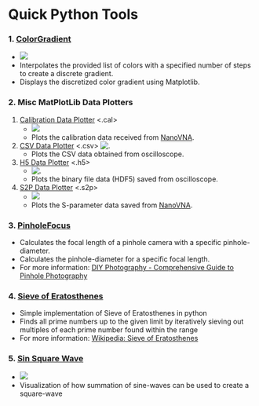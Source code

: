 # Quick Python Tools
### 1. [ColorGradient](https://github.com/ayushchinmay/MiscPythonTools/blob/main/ColorGradient/colorGrad.py)
- ![](https://github.com/ayushchinmay/MiscPythonTools/tree/main/readme_img/colorGrad_ex1.png)
- Interpolates the provided list of colors with a specified number of steps to create a discrete gradient.
- Displays the discretized color gradient using Matplotlib.

### 2. Misc MatPlotLib Data Plotters
1. [Calibration Data Plotter](https://github.com/ayushchinmay/MiscPythonTools/blob/main/DataPlotters/calPlotter.py) <.cal>
	- ![](https://github.com/ayushchinmay/MiscPythonTools/tree/main/readme_img/calPlot_ex1.png)
	- Plots the calibration data received from [NanoVNA](https://nanovna.com/).
2. [CSV Data Plotter](https://github.com/ayushchinmay/MiscPythonTools/blob/main/DataPlotters/csvDataPlotter.py) <.csv>
	![.](https://github.com/ayushchinmay/MiscPythonTools/tree/main/readme_img/csvPlot_ex1.png)
	- Plots the CSV data obtained from oscilloscope.
3. [H5 Data Plotter](https://github.com/ayushchinmay/MiscPythonTools/blob/main/DataPlotters/h5DataPlotter.py) <.h5>
	- ![.](https://github.com/ayushchinmay/MiscPythonTools/tree/main/readme_img/h5Plot_ex1.png)
	- Plots the binary file data (HDF5) saved from oscilloscope.
4. [S2P Data Plotter](https://github.com/ayushchinmay/MiscPythonTools/blob/main/DataPlotters/s2pDataPlotter.py) <.s2p>
	- ![](https://github.com/ayushchinmay/MiscPythonTools/tree/main/readme_img/s2pPlot_ex1.png)
	- Plots the S-parameter data saved from [NanoVNA](https://nanovna.com/).

### 3. [PinholeFocus](https://github.com/ayushchinmay/MiscPythonTools/blob/main/PinholeFocus.py)
- Calculates the focal length of a pinhole camera with a specific pinhole-diameter.
- Calculates the pinhole-diameter for a specific focal length.
- For more information: [DIY Photography - Comprehensive Guide to Pinhole Photography](https://www.diyphotography.net/the-comprehensive-tech-guide-to-pinhole-photography/)

### 4. [Sieve of Eratosthenes](https://github.com/ayushchinmay/MiscPythonTools/blob/main/Sieve_of_Eratosthenes.py)
- Simple implementation of Sieve of Eratosthenes in python
- Finds all prime numbers up to the given limit by  iteratively sieving out multiples of each prime number found within the range
- For more information: [Wikipedia: Sieve of Eratosthenes](https://en.wikipedia.org/wiki/Sieve_of_Eratosthenes)

### 5. [Sin Square Wave](https://github.com/ayushchinmay/MiscPythonTools/blob/main/sinSquareWave.py)
- ![](https://github.com/ayushchinmay/MiscPythonTools/tree/main/readme_img/sineWaveSum.gif)
- Visualization of how summation of sine-waves can be used to create a square-wave
